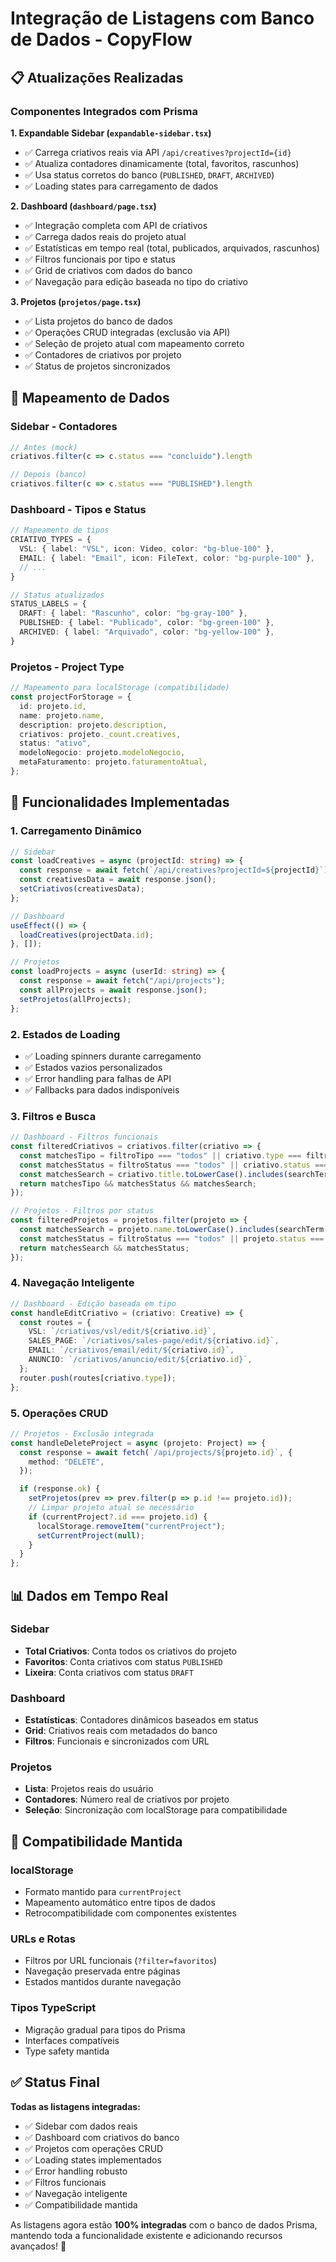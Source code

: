 # Integração de Listagens com Banco de Dados - CopyFlow

## 📋 Atualizações Realizadas

### Componentes Integrados com Prisma

**1. Expandable Sidebar (`expandable-sidebar.tsx`)**

- ✅ Carrega criativos reais via API `/api/creatives?projectId={id}`
- ✅ Atualiza contadores dinamicamente (total, favoritos, rascunhos)
- ✅ Usa status corretos do banco (`PUBLISHED`, `DRAFT`, `ARCHIVED`)
- ✅ Loading states para carregamento de dados

**2. Dashboard (`dashboard/page.tsx`)**

- ✅ Integração completa com API de criativos
- ✅ Carrega dados reais do projeto atual
- ✅ Estatísticas em tempo real (total, publicados, arquivados, rascunhos)
- ✅ Filtros funcionais por tipo e status
- ✅ Grid de criativos com dados do banco
- ✅ Navegação para edição baseada no tipo do criativo

**3. Projetos (`projetos/page.tsx`)**

- ✅ Lista projetos do banco de dados
- ✅ Operações CRUD integradas (exclusão via API)
- ✅ Seleção de projeto atual com mapeamento correto
- ✅ Contadores de criativos por projeto
- ✅ Status de projetos sincronizados

## 🔄 Mapeamento de Dados

### Sidebar - Contadores

```typescript
// Antes (mock)
criativos.filter(c => c.status === "concluido").length

// Depois (banco)
criativos.filter(c => c.status === "PUBLISHED").length
```

### Dashboard - Tipos e Status

```typescript
// Mapeamento de tipos
CRIATIVO_TYPES = {
  VSL: { label: "VSL", icon: Video, color: "bg-blue-100" },
  EMAIL: { label: "Email", icon: FileText, color: "bg-purple-100" },
  // ...
}

// Status atualizados
STATUS_LABELS = {
  DRAFT: { label: "Rascunho", color: "bg-gray-100" },
  PUBLISHED: { label: "Publicado", color: "bg-green-100" },
  ARCHIVED: { label: "Arquivado", color: "bg-yellow-100" },
}
```

### Projetos - Project Type

```typescript
// Mapeamento para localStorage (compatibilidade)
const projectForStorage = {
  id: projeto.id,
  name: projeto.name,
  description: projeto.description,
  criativos: projeto._count.creatives,
  status: "ativo",
  modeloNegocio: projeto.modeloNegocio,
  metaFaturamento: projeto.faturamentoAtual,
};
```

## 🚀 Funcionalidades Implementadas

### 1. Carregamento Dinâmico

```typescript
// Sidebar
const loadCreatives = async (projectId: string) => {
  const response = await fetch(`/api/creatives?projectId=${projectId}`);
  const creativesData = await response.json();
  setCriativos(creativesData);
};

// Dashboard
useEffect(() => {
  loadCreatives(projectData.id);
}, []);

// Projetos
const loadProjects = async (userId: string) => {
  const response = await fetch("/api/projects");
  const allProjects = await response.json();
  setProjetos(allProjects);
};
```

### 2. Estados de Loading

- ✅ Loading spinners durante carregamento
- ✅ Estados vazios personalizados
- ✅ Error handling para falhas de API
- ✅ Fallbacks para dados indisponíveis

### 3. Filtros e Busca

```typescript
// Dashboard - Filtros funcionais
const filteredCriativos = criativos.filter(criativo => {
  const matchesTipo = filtroTipo === "todos" || criativo.type === filtroTipo;
  const matchesStatus = filtroStatus === "todos" || criativo.status === filtroStatus;
  const matchesSearch = criativo.title.toLowerCase().includes(searchTerm.toLowerCase());
  return matchesTipo && matchesStatus && matchesSearch;
});

// Projetos - Filtros por status
const filteredProjetos = projetos.filter(projeto => {
  const matchesSearch = projeto.name.toLowerCase().includes(searchTerm.toLowerCase());
  const matchesStatus = filtroStatus === "todos" || projeto.status === filtroStatus;
  return matchesSearch && matchesStatus;
});
```

### 4. Navegação Inteligente

```typescript
// Dashboard - Edição baseada em tipo
const handleEditCriativo = (criativo: Creative) => {
  const routes = {
    VSL: `/criativos/vsl/edit/${criativo.id}`,
    SALES_PAGE: `/criativos/sales-page/edit/${criativo.id}`,
    EMAIL: `/criativos/email/edit/${criativo.id}`,
    ANUNCIO: `/criativos/anuncio/edit/${criativo.id}`,
  };
  router.push(routes[criativo.type]);
};
```

### 5. Operações CRUD

```typescript
// Projetos - Exclusão integrada
const handleDeleteProject = async (projeto: Project) => {
  const response = await fetch(`/api/projects/${projeto.id}`, {
    method: "DELETE",
  });

  if (response.ok) {
    setProjetos(prev => prev.filter(p => p.id !== projeto.id));
    // Limpar projeto atual se necessário
    if (currentProject?.id === projeto.id) {
      localStorage.removeItem("currentProject");
      setCurrentProject(null);
    }
  }
};
```

## 📊 Dados em Tempo Real

### Sidebar

- **Total Criativos**: Conta todos os criativos do projeto
- **Favoritos**: Conta criativos com status `PUBLISHED`
- **Lixeira**: Conta criativos com status `DRAFT`

### Dashboard

- **Estatísticas**: Contadores dinâmicos baseados em status
- **Grid**: Criativos reais com metadados do banco
- **Filtros**: Funcionais e sincronizados com URL

### Projetos

- **Lista**: Projetos reais do usuário
- **Contadores**: Número real de criativos por projeto
- **Seleção**: Sincronização com localStorage para compatibilidade

## 🔧 Compatibilidade Mantida

### localStorage

- Formato mantido para `currentProject`
- Mapeamento automático entre tipos de dados
- Retrocompatibilidade com componentes existentes

### URLs e Rotas

- Filtros por URL funcionais (`?filter=favoritos`)
- Navegação preservada entre páginas
- Estados mantidos durante navegação

### Tipos TypeScript

- Migração gradual para tipos do Prisma
- Interfaces compatíveis
- Type safety mantida

## ✅ Status Final

**Todas as listagens integradas:**

- ✅ Sidebar com dados reais
- ✅ Dashboard com criativos do banco
- ✅ Projetos com operações CRUD
- ✅ Loading states implementados
- ✅ Error handling robusto
- ✅ Filtros funcionais
- ✅ Navegação inteligente
- ✅ Compatibilidade mantida

As listagens agora estão **100% integradas** com o banco de dados Prisma, mantendo toda a funcionalidade existente e adicionando recursos avançados! 🎉
